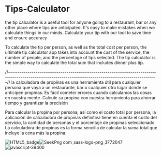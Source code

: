 # Tips-Calculator

the tip calculator is a useful tool for anyone going to a restaurant, bar or any other place where tips are anticipated. It's easy to make mistakes when we calculate things in our minds. Calculate your tip with our tool to save time and ensure accuracy

To calculate the tip per person, as well as the total cost per person, the ultimate tip calculator app takes into account the cost of the service, the number of people, and the percentage of tips selected. The tip calculator is the simple way to calculate the total sum that includes dinner plus tip.

//----------------------------------------------------------------------------------------------------------------------------------------------------------//
la calculadora de propinas es una herramienta útil para cualquier persona que vaya a un restaurante, bar o cualquier otro lugar donde se anticipen propinas. Es fácil cometer errores cuando calculamos las cosas en nuestra mente. Calcule su propina con nuestra herramienta para ahorrar tiempo y garantizar la precisión

Para calcular la propina por persona, así como el costo total por persona, la aplicación de calculadora de propinas definitiva tiene en cuenta el costo del servicio, la cantidad de personas y el porcentaje de propinas seleccionado. La calculadora de propinas es la forma sencilla de calcular la suma total que incluye la cena más la propina.

![HTML5_badge](https://user-images.githubusercontent.com/109773982/184254975-42cb8868-82f5-4a60-9d13-f9d271c1cb72.png)![SeekPng com_sass-logo-png_3772047](https://user-images.githubusercontent.com/109773982/184255184-17a4343a-0d94-4860-b386-d42e653c8f30.png)
![javascript-39400](https://user-images.githubusercontent.com/109773982/184255287-734d16cf-bbc8-402c-9ff5-1515b8214431.png)
